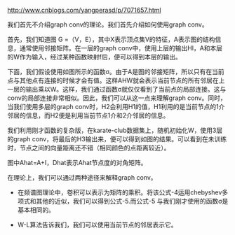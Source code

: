 http://www.cnblogs.com/yangperasd/p/7071657.html

我们首先不介绍graph conv的理论。我们首先介绍如何使用graph conv。

首先，我们知道图 G =（V，E），其中X表示顶点集V的特征，A表示图的结构信息，通常使用邻接矩阵。在一层的graph conv中，使用上层的输出Hl，A和本层的W作为输入，经过某种函数映射f后，便可以得到本层的输出。

下面，我们假设使用如图所示的函数σ。由于A是图的邻接矩阵，所以只有在当前点与其他点有连接的时候才会有值。这样AHW就会表示当前节点的所有邻居在上一层的输出乘以W。这样，我们通过函数σ就仅仅看到了当前点的局部连接。这与conv的局部连接非常相似。因此，我们可以从这一点来理解graph conv。同时，当我们使用多层的graph conv时，H2会利用H1的值，H1利用的是当前节点的1介邻居的信息，而H2便是利用当前节点1介和2介邻居的信息。


我们利用刚才函数的复杂版，在karate-club数据集上，随机初始化W，使用3层的graph conv，将最后的H3输出来，便可以得到如图的结果。可以看到在未训练时，节点之间的向量距离还不错（相同颜色的点距离较近）。

图中Ahat=A+I，Dhat表示Ahat节点度的对角矩阵。

在理论上，我们可以通过两种途径来解释graph conv。

- 在频谱图理论中，卷积可以表示为矩阵的乘积。将该公式-4运用chebyshev多项式和其他的近似，我们可以得到公式-5.而公式-5 与我们刚才使用的函数σ是基本相同的。

- W-L算法告诉我们，我们可以使用当前节点的邻居表示它。
